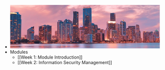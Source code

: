 - ![muzammil-soorma-KTdzeb28jyo-unsplash.jpg](../assets/muzammil-soorma-KTdzeb28jyo-unsplash_1675182383138_0.jpg)
- Modules
	- [[Week 1: Module Introduction]]
	- [[Week 2: Information Security Management]]